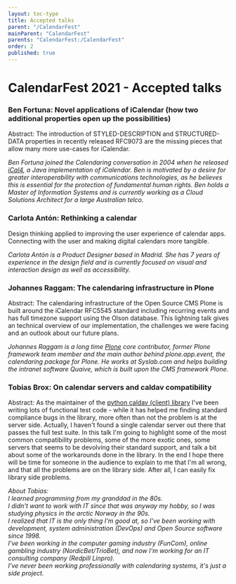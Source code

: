```yaml
---
layout: toc-type
title: Accepted talks
parent: "/CalendarFest"
mainParent: "CalendarFest"
parents: "CalendarFest:/CalendarFest"
order: 2
published: true
---
```


# CalendarFest 2021 - Accepted talks

### Ben Fortuna: Novel applications of iCalendar (how two additional properties open up the possibilities)

Abstract: The introduction of STYLED-DESCRIPTION and STRUCTURED-DATA properties in recently released RFC9073 are the missing pieces that allow many more use-cases for iCalendar.

*Ben Fortuna joined the Calendaring conversation in 2004 when he released  [iCal4](https://github.com/ical4j/ical4j), a Java implementation of iCalendar. Ben is motivated by a desire for greater interoperability with communications technologies, as he believes this is essential for the protection of fundamental human rights. Ben holds a Master of Information Systems and is currently working as a Cloud Solutions Architect for a large Australian telco.*

### Carlota Antón: Rethinking a calendar

Design thinking applied to improving the user experience of calendar apps. Connecting with the user and making digital calendars more tangible.

*Carlota Antón is a Product Designer based in Madrid. She has 7 years of experience in the design field and is currently focused on visual and interaction design as well as accessibility.*

### Johannes Raggam: The calendaring infrastructure in Plone

Abstract: The calendaring infrastructure of the Open Source CMS Plone is built around the iCalendar RFC5545 standard including recurring events and has full timezone support using the Olson database. This lightning talk gives an technical overview of our implementation, the challenges we were facing and an outlook about our future plans.

*Johannes Raggam is a long time [Plone](https://plone.org/) core contributor, former Plone framework team member and the main author behind plone.app.event, the calendaring package for Plone. He works at Syslab.com and helps building the intranet software Quaive, which is built upon the CMS framework Plone.*

### Tobias Brox: On calendar servers and caldav compatibility

Abstract: As the maintainer of the [python caldav (client) library](https://github.com/python-caldav/caldav) I've been writing lots of functional test code - while it has helped me finding standard compliance bugs in the library, more often than not the problem is at the server side. Actually, I haven't found a single calendar server out there that passes the full test suite. In this talk I'm going to highlight some of the most common compatibility problems, some of the more exotic ones, some servers that seems to be devolving their standard support, and talk a bit about some of the workarounds done in the library. In the end I hope there will be time for someone in the audience to explain to me that I'm all wrong, and that all the problems are on the library side. After all, I can easily fix library side problems.

*About Tobias:  
I learned programming from my granddad in the 80s.  
I didn't want to work with IT since that was anyway my hobby, so I was studying physics in the arctic Norway in the 90s.  
I realized that IT is the only thing I'm good at, so I've been working with development, system administration (DevOps) and Open Source software since 1998.  
I've been working in the computer gaming industry (FunCom), online gambling industry (NordicBet/TrioBet), and now I'm working for an IT consulting company (Redpill Linpro).  
I've never been working professionally with calendaring systems, it's just a side project.*
